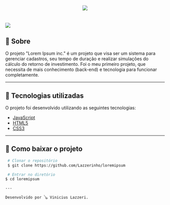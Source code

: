 <h1 align="center"> 
<img src="https://ik.imagekit.io/vinilazzeri/logo_5Kdq0UKhc.png">
</h1>

<h1> 
<img src="https://ik.imagekit.io/vinilazzeri/RFlB3dmXkP_tvVXky5P7.gif">
</h1>

## 🗽 Sobre

O projeto "Lorem Ipsum inc." é um projeto que visa ser um sistema para gerenciar cadastros, seu tempo de duração e realizar simulações do cálculo do retorno de investimento. Foi o meu primeiro projeto, que necessita de mais conhecimento (back-end) e tecnologia para funcionar completamente.

---

## 🛴 Tecnologias utilizadas

O projeto foi desenvolvido utilizando as seguintes tecnologias:

- [JavaScript](https://developer.mozilla.org/pt-BR/docs/Web/JavaScript)
- [HTML5](https://developer.mozilla.org/pt-BR/docs/Web/HTML/HTML5)
- [CSS3](https://developer.mozilla.org/pt-BR/docs/Archive/CSS3)

---

## 📩 Como baixar o projeto

```bash 
 # Clonar o repositório
 $ git clone https://github.com/Lazzerinho/loremipsum

 # Entrar no diretório
$ cd loremipsum

---

Desenvolvido por 🪕 Vinicius Lazzeri.